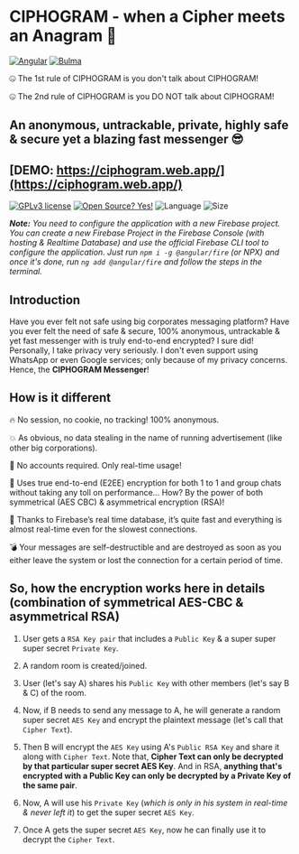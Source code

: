# CIPHOGRAM - when a Cipher meets an Anagram 🤪

[![Angular](https://img.shields.io/badge/Angular-DD0031?style=for-the-badge&logo=angular&logoColor=white)](https://angular.io/)
[![Bulma](https://img.shields.io/badge/Bulma-00D1B2?style=for-the-badge&logo=bulma&logoColor=white)](https://bulma.io/)

🤐 The 1st rule of CIPHOGRAM is you don't talk about CIPHOGRAM!

🤐 The 2nd rule of CIPHOGRAM is you DO NOT talk about CIPHOGRAM!

## An anonymous, untrackable, private, highly safe & secure yet a blazing fast messenger 😎

## [**DEMO**: https://ciphogram.web.app/](https://ciphogram.web.app/)

[![GPLv3 license](https://img.shields.io/badge/License-GPLv3-blue.svg?style=for-the-badge)](http://perso.crans.org/besson/LICENSE.html)
[![Open Source? Yes!](https://img.shields.io/badge/Open_Source%3F-Yes!-blue?style=for-the-badge&logo=gitHub&logoColor=white)](https://opensource.com/resources/what-open-source/)
![Language](https://img.shields.io/github/languages/top/dusk196/ciphogram-messenger?style=for-the-badge)
![Size](https://img.shields.io/github/languages/code-size/dusk196/ciphogram-messenger?style=for-the-badge)

**_Note:_** _You need to configure the application with a new Firebase project. You can create a new Firebase Project in the Firebase Console (with hosting & Realtime Database) and use the official Firebase CLI tool to configure the application. Just run `npm i -g @angular/fire` (or NPX) and once it's done, run `ng add @angular/fire` and follow the steps in the terminal._

## Introduction

Have you ever felt not safe using big corporates messaging platform? Have you ever felt the need of safe & secure, 100% anonymous, untrackable & yet fast messenger with is truly end-to-end encrypted? I sure did! Personally, I take privacy very seriously. I don't even support using WhatsApp or even Google services; only because of my privacy concerns. Hence, the **CIPHOGRAM Messenger**!

## How is it different

🔥 No session, no cookie, no tracking! 100% anonymous.

💥 As obvious, no data stealing in the name of running advertisement (like other big corporations).

👤 No accounts required. Only real-time usage!

🔐 Uses true end-to-end (E2EE) encryption for both 1 to 1 and group chats without taking any toll on performance… How? By the power of both symmetrical (AES CBC) & asymmetrical encryption (RSA)!

💾 Thanks to Firebase’s real time database, it’s quite fast and everything is almost real-time even for the slowest connections.

💣 Your messages are self-destructible and are destroyed as soon as you either leave the system or lost the connection for a certain period of time.

## So, how the encryption works here in details (combination of symmetrical AES-CBC & asymmetrical RSA)

1. User gets a `RSA Key pair` that includes a `Public Key` & a super super super secret `Private Key`.

2. A random room is created/joined.

3. User (let's say A) shares his `Public Key` with other members (let's say B & C) of the room.

4. Now, if B needs to send any message to A, he will generate a random super secret `AES Key` and encrypt the plaintext message (let's call that `Cipher Text`).

5. Then B will encrypt the `AES Key` using A's `Public RSA Key` and share it along with `Cipher Text`. Note that, **Cipher Text can only be decrypted by that particular super secret AES Key**. And in RSA, **anything that's encrypted with a Public Key can only be decrypted by a Private Key of the same pair**.

6. Now, A will use his `Private Key` (_which is only in his system in real-time & never left it_) to get the super secret `AES Key`.

7. Once A gets the super secret `AES Key`, now he can finally use it to decrypt the `Cipher Text`.
